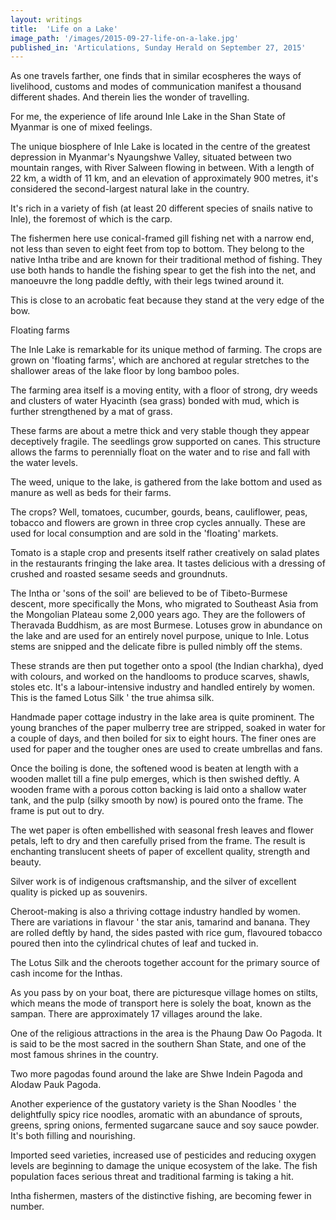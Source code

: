```yaml
---
layout: writings
title:  'Life on a Lake'
image_path: '/images/2015-09-27-life-on-a-lake.jpg'
published_in: 'Articulations, Sunday Herald on September 27, 2015'
---
```


As one travels farther, one finds that in similar ecospheres the ways of livelihood, customs and modes of communication manifest a thousand different shades. And therein lies the wonder of travelling.

For me, the experience of life around Inle Lake in the Shan State of Myanmar is one of mixed feelings.
<!--more-->

The unique biosphere of Inle Lake is located in the centre of the greatest depression in Myanmar's Nyaungshwe Valley, situated between two mountain ranges, with River Salween flowing in between. With a length of 22 km, a width of 11 km, and an elevation of approximately 900 metres, it's considered the second-largest natural lake in the country.

It's rich in a variety of fish (at least 20 different species of snails native to Inle), the foremost of which is the carp.

The fishermen here use conical-framed gill fishing net with a narrow end, not less than seven to eight feet from top to bottom. They belong to the native Intha tribe and are known for their traditional method of fishing. They use both hands to handle the fishing spear to get the fish into the net, and manoeuvre the long paddle deftly,  with their legs twined around it.

This is close to an acrobatic feat because they stand at the very edge of the bow.

Floating farms

The Inle Lake is remarkable for its unique method of farming. The crops are grown on 'floating farms', which are anchored at regular stretches to the shallower areas of the lake floor by long bamboo poles.

The farming area itself is a moving entity, with a floor of strong, dry weeds and clusters of water Hyacinth (sea grass) bonded with mud, which is further strengthened by a mat of grass.

These farms are about a metre thick and very stable though they appear deceptively fragile. The seedlings grow supported on canes. This structure allows the farms to perennially float on the water and to rise and fall with the water levels.

The weed, unique to the lake, is gathered from the lake bottom and used as manure as well as beds for their farms.

The crops? Well, tomatoes, cucumber, gourds, beans, cauliflower, peas, tobacco and flowers are grown in three crop cycles annually. These are used for local consumption and are sold in the 'floating' markets.

Tomato is a staple crop and presents itself rather creatively on salad plates in the restaurants fringing the lake area. It tastes delicious with a dressing of crushed and roasted sesame seeds and groundnuts.

The Intha or 'sons of the soil' are believed to be of Tibeto-Burmese descent, more specifically the Mons, who migrated to Southeast Asia from the Mongolian Plateau some 2,000 years ago. They are the followers of Theravada Buddhism, as are most Burmese.
Lotuses grow in abundance on the lake and are used for an entirely novel purpose, unique to Inle. Lotus stems are snipped and the delicate fibre is pulled nimbly off the stems.

These strands are then put together onto a spool (the Indian charkha), dyed with colours, and worked on the handlooms to produce scarves, shawls, stoles etc. It's a labour-intensive industry and handled entirely by women. This is the famed Lotus Silk ' the true ahimsa silk.

Handmade paper cottage industry in the lake area is quite prominent. The young branches of the paper mulberry tree are stripped, soaked in water for a couple of days, and then boiled for six to eight hours. The finer ones are used for paper and the tougher ones are used to create umbrellas and fans.

Once the boiling is done, the softened wood is beaten at length with a wooden mallet till a fine pulp emerges, which is then swished deftly. A wooden frame with a porous cotton backing is laid onto a shallow water tank, and the pulp (silky smooth by now) is poured onto the frame. The frame is put out to dry.

The wet paper is often embellished with seasonal fresh leaves and flower petals, left to dry and then carefully prised from the frame. The result is enchanting translucent sheets of paper of excellent quality, strength and beauty.

Silver work is of indigenous craftsmanship, and the silver of excellent quality is picked up as souvenirs.

Cheroot-making is also a thriving cottage industry handled by women. There are variations in flavour ' the star anis, tamarind and banana. They are rolled deftly by hand, the sides pasted with rice gum, flavoured tobacco poured then into the cylindrical chutes of leaf and tucked in.

The Lotus Silk and the cheroots together account for the primary source of cash income for the Inthas.

As you pass by on your boat, there are picturesque village homes on stilts, which means the mode of transport here is solely the boat, known as the sampan. There are approximately 17 villages around the lake.

One of the religious attractions in the area is the Phaung Daw Oo Pagoda. It is said to be the most sacred in the southern Shan State, and one of the most famous shrines in the country.

Two more pagodas found around the lake are Shwe Indein Pagoda and Alodaw Pauk Pagoda.

Another experience of the gustatory variety is the Shan Noodles ' the delightfully spicy rice noodles, aromatic with an abundance of sprouts, greens, spring onions, fermented sugarcane sauce and soy sauce powder. It's both filling and nourishing.

Imported seed varieties, increased use of pesticides and reducing oxygen levels are beginning to damage the unique ecosystem of the lake. The fish population faces serious threat and traditional farming is taking a hit.

Intha fishermen, masters of the distinctive fishing, are becoming fewer in number.
